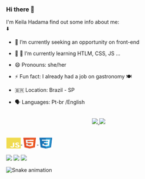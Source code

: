 ### Hi there 👋

I'm Keila Hadama find out some info about me:
<br>⬇️


- 🔭 I’m currently seeking an opportunity on front-end 
- 🌱 📖 I’m currently learning HTLM, CSS, JS ...
- 😄 Pronouns: she/her
- ⚡ Fun fact: I already had a job on gastronomy 🍽️
- 🇧🇷 Location: Brazil - SP
- 🗣️ Languages: Pt-br /English <br>
  
  ##

<div align="center">
  <a href="https://github.com/hadamakei">
  <img height="180em" src="https://github-readme-stats.vercel.app/api?username=hadamakei&show_icons=true&theme=blueberry&include_all_commits=true&count_private=true"/>
    
  <img height="180em" src="https://github-readme-stats.vercel.app/api/top-langs/?username=hadamakei&layout=compact&langs_count=7&theme=blueberry"/>
</div>
 <br>
  <div style="display: inline_block"><br>
    <img align="center" alt="Js" height="30" width="40" src="https://raw.githubusercontent.com/devicons/devicon/master/icons/javascript/javascript-plain.svg">
    <img align="center" alt="HTML" height="30" width="40" src="https://raw.githubusercontent.com/devicons/devicon/master/icons/html5/html5-original.svg">
    <img align="center" alt="Css" height="30" width="40" src="https://raw.githubusercontent.com/devicons/devicon/master/icons/css3/css3-original.svg">
</div>
 
  <br>
  
<div>
     <a href="https://instagram.com/keila_h" target="_blank"><img src="https://img.shields.io/badge/-Instagram-%23E4405F?style=for-the-badge&logo=instagram&logoColor=white" target="_blank"></a>
     <a href = "mailto:hadamakeila@gmail.com"><img src="https://img.shields.io/badge/-Gmail-%23333?style=for-the-badge&logo=gmail&logoColor=white" target="_blank"></a>
    <a href="https://www.linkedin.com/in/keila-hadama-45a903193/" target="_blank"><img src="https://img.shields.io/badge/-LinkedIn-%230077B5?style=for-the-badge&logo=linkedin&logoColor=white" target="_blank"></a> 
  
  ![Snake animation](https://github.com/hadamakei/hadamakei/blob/output/github-contribution-grid-snake.svg)
  </div>
